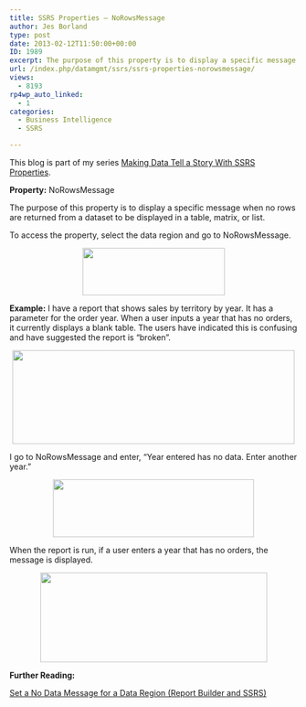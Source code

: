 ```yaml
---
title: SSRS Properties – NoRowsMessage
author: Jes Borland
type: post
date: 2013-02-12T11:50:00+00:00
ID: 1989
excerpt: The purpose of this property is to display a specific message when no rows are returned to a table, matrix, or list.
url: /index.php/datamgmt/ssrs/ssrs-properties-norowsmessage/
views:
  - 8193
rp4wp_auto_linked:
  - 1
categories:
  - Business Intelligence
  - SSRS

---
```

This blog is part of my series [Making Data Tell a Story With SSRS Properties][1].

**Property:** NoRowsMessage

The purpose of this property is to display a specific message when no rows are returned from a dataset to be displayed in a table, matrix, or list.

To access the property, select the data region and go to NoRowsMessage.

<p style="text-align: center;">
  <img src="/wp-content/uploads/blogs/DataMgmt/NoRows 1.png?mtime=1360676751" alt="" width="249" height="83" />
</p>

**Example:** I have a report that shows sales by territory by year. It has a parameter for the order year. When a user inputs a year that has no orders, it currently displays a blank table. The users have indicated this is confusing and have suggested the report is “broken”.

<p style="text-align: center;">
  <img src="/wp-content/uploads/blogs/DataMgmt/NoRows 2.png?mtime=1360676751" alt="" width="494" height="164" />
</p>

I go to NoRowsMessage and enter, “Year entered has no data. Enter another year.”

<p style="text-align: center;">
  <img src="/wp-content/uploads/blogs/DataMgmt/NoRows 3.png?mtime=1360676751" alt="" width="352" height="101" />
</p>

When the report is run, if a user enters a year that has no orders, the message is displayed.

<p style="text-align: center;">
  <img src="/wp-content/uploads/blogs/DataMgmt/NoRows 4.png?mtime=1360676751" alt="" width="397" height="157" />
</p>

**Further Reading:**

[Set a No Data Message for a Data Region (Report Builder and SSRS)][2]

 [1]: /index.php/DataMgmt/ssrs/making-data-tell-a-story
 [2]: http://msdn.microsoft.com/en-us/library/dd220407.aspx